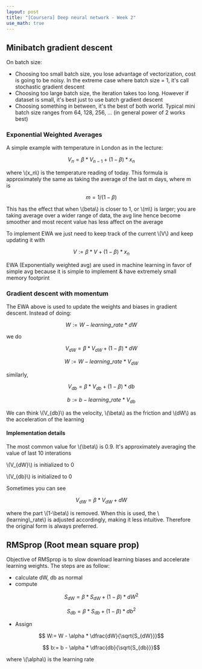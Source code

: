 ```yaml
---
layout: post
title: "[Coursera] Deep neural network - Week 2"
use_math: true
---
```


## Minibatch gradient descent

On batch size:
- Choosing too small batch size, you lose advantage of vectorization, cost is going to be noisy. In the extreme case where batch size = 1, it's call stochastic gradient descent
- Choosing too large batch size, the iteration takes too long. However if dataset is small, it's best just to use batch gradient descent
- Choosing something in between, it's the best of both world. Typical mini batch size ranges from 64, 128, 256, ... (in general power of 2 works best)

### Exponential Weighted Averages

A simple example with temperature in London as in the lecture:

$$ V_n = \beta * V_{n-1} + (1-\beta)* x_n $$

where \\(x_n\\) is the temperature reading of today. This formula is approximately the same as taking the average of the last m days, where m is 

$$ m = 1/(1-\beta) $$

This has the effect that when \\(beta\\) is closer to 1, or \\(m\\) is larger; you are taking average over a wider range of data, the avg line hence become smoother and most recent value has less affect on the average

To implement EWA we just need to keep track of the current \\(V\\) and keep updating it with

$$ V := \beta * V + (1-\beta) * x_n $$

EWA (Exponentially weighted avg) are used in machine learning in favor of simple avg because it is simple to implement & have extremely small memory footprint

### Gradient descent with momentum

The EWA above is used to update the weights and biases in gradient descent. Instead of doing:

$$ W := W - learning\_rate * dW $$

we do

$$ V_{dW} = \beta * V_{dW} + (1-\beta) * dW $$

$$ W:= W - learning\_rate * V_{dW} $$

similarly,

$$ V_{db} = \beta * V_{db} + (1-\beta) * db $$

$$ b:= b - learning\_rate * V_{db} $$

We can think \\(V_{db}\\) as the velocity, \\(\beta\\) as the friction and \\(dW\\) as the acceleration of the learning

#### Implementation details

The most common value for \\(\beta\\) is 0.9. It's approximately averaging the value of last 10 interations

\\(V_{dW}\\) is initialized to 0

\\(V_{db}\\) is initialized to 0

Sometimes you can see 

$$ V_{dW} = \beta * V_{dW} + dW $$

where the part \\(1-\beta\\) is removed. When this is used, the \\(learning\\_rate\\) is adjusted accordingly, making it less intuitive. Therefore the original form is always preferred.

## RMSprop (Root mean square prop)

Objective of RMSprop is to slow download learning biases and accelerate learning weights. The steps are as follow:
- calculate dW, db as normal
- compute

$$ S_{dW} = \beta * S_{dW} + (1-\beta)*dW^2$$

$$ S_{db} = \beta * S_{db} + (1-\beta)*db^2$$

- Assign

$$ W:= W - \alpha * \dfrac{dW}{\sqrt{S_{dW}}}$$

$$ b:= b - \alpha * \dfrac{db}{\sqrt{S_{db}}}$$

where \\(\alpha\\) is the learning rate
